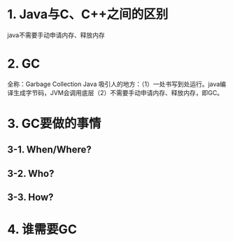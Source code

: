 # 1. Java与C、C++之间的区别

java不需要手动申请内存、释放内存

# 2. GC

全称：Garbage Collection
Java 吸引人的地方：（1）一处书写到处运行。java编译生成字节码，JVM会调用底层（2）不需要手动申请内存、释放内存，即GC。

# 3. GC要做的事情

## 3-1. When/Where?


## 3-2. Who?

## 3-3. How?

# 4. 谁需要GC